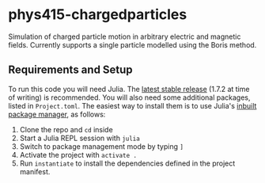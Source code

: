 # phys415-chargedparticles

Simulation of charged particle motion in arbitrary electric and magnetic fields.
Currently supports a single particle modelled using the Boris method.

## Requirements and Setup
To run this code you will need Julia. The [latest stable release](https://julialang.org/downloads/#current_stable_release) (1.7.2 at time of writing) is recommended. You will also need some additional packages, listed in `Project.toml`. The easiest way to install them is to use Julia's [inbuilt package manager](https://pkgdocs.julialang.org/v1/), as follows:
1. Clone the repo and `cd` inside
2. Start a Julia REPL session with `julia`
3. Switch to package management mode by typing `]`
4. Activate the project with `activate .`
5. Run `instantiate` to install the dependencies defined in the project manifest.